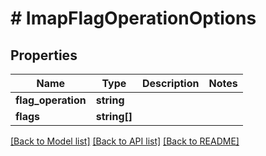 # # ImapFlagOperationOptions

## Properties

Name | Type | Description | Notes
------------ | ------------- | ------------- | -------------
**flag_operation** | **string** |  |
**flags** | **string[]** |  |

[[Back to Model list]](../../README#models) [[Back to API list]](../../README#endpoints) [[Back to README]](../../README)
